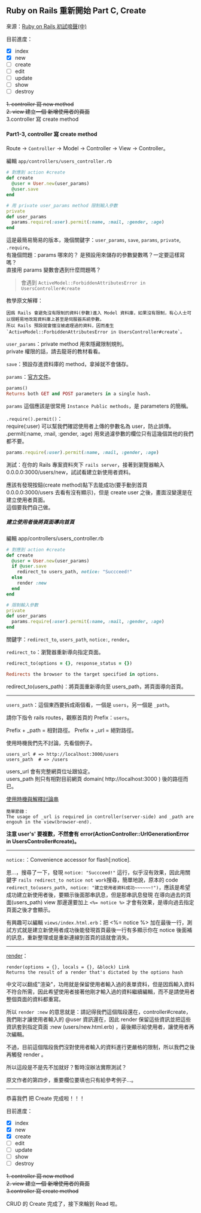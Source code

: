 ## Ruby on Rails 重新開始 Part C, Create

來源：[Ruby on Rails 初試啼聲(中)](https://medium.com/@weilihmen/ruby-on-rails-%E5%88%9D%E8%A9%A6%E5%95%BC%E8%81%B2-%E4%B8%AD-d872b8a6d44c)

目前進度：
* [x] index
* [x] new
* [ ] create
* [ ] edit
* [ ] update
* [ ] show
* [ ] destroy

~~1. controller 寫 new method~~  
~~2. view 建立一個 新增使用者的頁面~~  
3.controller 寫 create method

#### Part1-3, controller 寫 create method
Route -> `Controller` -> Model -> Controller -> View -> Controller。

編輯 `app/controllers/users_controller.rb`

```rb
# 對應到 action #create
def create
  @user = User.new(user_params)
  @user.save
end

# 用 private user_params method 限制輸入參數
private
def user_params
  params.require(:user).permit(:name, :mail, :gender, :age)
end
```

這是最簡易簡易的版本，幾個關鍵字：`user_params`, `save`, `params`, `private`, `.require`。  
有幾個問題：params 哪來的？ 是預設用來儲存的參數變數嗎？一定要這樣寫嗎？  
直接用 params 變數會遇到什麼問題嗎？  
> 會遇到 `ActiveModel::ForbiddenAttributesError in UsersController#create`

教學原文解釋：
```
因爲 Rails 會避免沒有限制的資料(參數)進入 Model 資料庫，如果沒有限制，有心人士可以很輕易地改寫資料庫上甚至是伺服器系統參數。
所以 Rails 預設就會擋沒被處理過的資料，因而產生 `ActiveModel::ForbiddenAttributesError in UsersController#create`。
```

`user_params`：private method 用來隱藏限制規則。  
private 權限的話，請去龍哥的教材看看。  

`save`：預設存進資料庫的 method，拿掉就不會儲存。  

`params`：[官方文件](http://api.rubyonrails.org/v5.1/classes/ActionDispatch/Http/Parameters.html#method-i-parameters)。  

```rb
params()
Returns both GET and POST parameters in a single hash.
```

`params` 這個應該是很常用 `Instance Public methods`，是 parameters 的簡稱。

`.require().permit()`：  
require(:user) 可以幫我們確認使用者上傳的參數名為 user，防止誤傳。  
.permit(:name, :mail, :gender, :age) 用來過濾參數的欄位只有這幾個其他的我們都不要。

```rb
params.require(:user).permit(:name, :mail, :gender, :age)
```

測試：在你的 Rails 專案資料夾下 `rails server`，接著到瀏覽器輸入 0.0.0.0:3000/users/new，試試看建立新使用者資料。

應該有發現按鈕(create method)點下去能成功(要手動到首頁 0.0.0.0:3000/users 去看有沒有顯示)，但是 create user 之後，畫面沒變還是在建立使用者頁面。  
這個要我們自己做。

##### 建立使用者後將頁面導向首頁
編輯 app/controllers/users_controller.rb

```rb
# 對應到 action #create
def create
  @user = User.new(user_params)
  if @user.save
    redirect_to users_path, notice: "Succceed!"
  else
    render :new
  end
end

# 限制輸入參數
private
def user_params
  params.require(:user).permit(:name, :mail, :gender, :age)
end
```

關鍵字：`redirect_to`, `users_path`, `notice:`, `render`。

`redirect_to`：瀏覽器重新導向指定頁面。

```rb
redirect_to(options = {}, response_status = {})

Redirects the browser to the target specified in options.
```

redirect_to(users_path)：將頁面重新導向至 users_path，將頁面導向首頁。

---

`users_path`：這個東西要拆成兩個看，一個是 `users`，另一個是 `_path`。

請你下指令 rails routes，觀察首頁的 Prefix：`users`。

Prefix + \_path = 相對路徑。
Prefix + \_url = 絕對路徑。

使用時機我們先不討論，先看個例子。

```
users_url # => http://localhost:3000/users
users_path  # => /users
```

users_url 會有完整網頁位址跟協定。  
users_path 則只有相對目前網頁 domain( http://localhost:3000 ) 後的路徑而已。

[使用時機與解釋討論串](https://stackoverflow.com/questions/2350539/what-is-the-difference-between-url-and-path-while-using-the-routes-in-rails)

```
簡單節錄：
The usage of _url is required in controller(server-side) and _path are engouh in the view(browser-end).
```

**注意 user's' 要複數，不然會有 error(ActionController::UrlGenerationError in UsersController#create)。**

---

`notice:`：Convenience accessor for flash[:notice].

恩...，搜尋了一下，發現 `notice: "Succceed!"` 這行，似乎沒有效果，因此用關鍵字 `rails redirect_to notice not work`搜尋，簡單地說，原本的 code `redirect_to(users_path, notice: "建立使用者資料成功~~~~~~!")`，應該是希望成功建立新使用者後，要顯示後面那串訊息，但是那串訊息發現 在導向過去的頁面(users_path) view 那邊還要加上 `<%= notice %>` 才會有效果，是導向過去指定頁面之後才會顯示。

有興趣可以編輯 `views/index.html.erb`：把 <%= notice %> 加在最後一行，測試方式就是建立新使用者成功後能發現首頁最後一行有多顯示你在 notice 後面補的訊息，重新整理或是重新連線到首頁的話就會消失。

---

[render](http://api.rubyonrails.org/v5.1/classes/ActionView/Helpers/RenderingHelper.html#method-i-render)：

```
render(options = {}, locals = {}, &block) Link
Returns the result of a render that's dictated by the options hash
```

中文可以翻成"渲染"，功用就是保留使用者輸入過的表單資料，但是因爲輸入資料不符合所需，因此希望使用者接著他剛才輸入過的資料繼續編輯，而不是請使用者整個頁面的資料都重寫。

所以 `render :new` 的意思就是：請記得我們這個階段還在，controller#create，我們剛才讓使用者輸入的 @user 資訊還在，因此 render 保留這些資訊並把這些資訊套到指定頁面 :new (users/new.html.erb) ，最後顯示給使用者，讓使用者再次編輯。

不過，目前這個階段我們沒對使用者輸入的資料進行更嚴格的限制，所以我們之後再觸發 render 。

所以這段是不是先不加就好？暫時沒辦法實際測試？

原文作者的第四步，重要欄位要填也只有給參考例子...。

---

恭喜我們 把 Create 完成啦！！！

目前進度：
* [x] index
* [x] new
* [x] create
* [ ] edit
* [ ] update
* [ ] show
* [ ] destroy

~~1. controller 寫 new method~~  
~~2. view 建立一個 新增使用者的頁面~~  
~~3.controller 寫 create method~~

CRUD 的 Create 完成了，接下來輪到 Read 啦。
